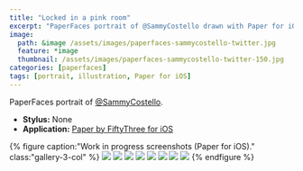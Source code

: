 ```yaml
---
title: "Locked in a pink room"
excerpt: "PaperFaces portrait of @SammyCostello drawn with Paper for iOS on an iPad."
image: 
  path: &image /assets/images/paperfaces-sammycostello-twitter.jpg 
  feature: *image
  thumbnail: /assets/images/paperfaces-sammycostello-twitter-150.jpg
categories: [paperfaces]
tags: [portrait, illustration, Paper for iOS]
---
```


PaperFaces portrait of [@SammyCostello](https://twitter.com/SammyCostello).

* **Stylus:** None
* **Application:** [Paper by FiftyThree for iOS](http://www.fiftythree.com/paper)

{% figure caption:"Work in progress screenshots (Paper for iOS)." class:"gallery-3-col" %}
[![](/assets/images/paperfaces-sammycostello-process-1-600.jpg)](/assets/images/paperfaces-sammycostello-process-1-lg.jpg)
[![](/assets/images/paperfaces-sammycostello-process-2-600.jpg)](/assets/images/paperfaces-sammycostello-process-2-lg.jpg)
[![](/assets/images/paperfaces-sammycostello-process-3-600.jpg)](/assets/images/paperfaces-sammycostello-process-3-lg.jpg)
[![](/assets/images/paperfaces-sammycostello-process-4-600.jpg)](/assets/images/paperfaces-sammycostello-process-4-lg.jpg)
[![](/assets/images/paperfaces-sammycostello-process-5-600.jpg)](/assets/images/paperfaces-sammycostello-process-5-lg.jpg)
[![](/assets/images/paperfaces-sammycostello-process-6-600.jpg)](/assets/images/paperfaces-sammycostello-process-6-lg.jpg)
[![](/assets/images/paperfaces-sammycostello-process-7-600.jpg)](/assets/images/paperfaces-sammycostello-process-7-lg.jpg)
[![](/assets/images/paperfaces-sammycostello-process-8-600.jpg)](/assets/images/paperfaces-sammycostello-process-8-lg.jpg)
{% endfigure %}

